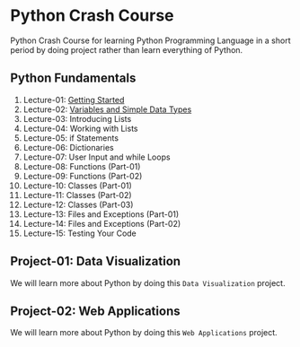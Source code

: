# Python Crash Course

Python Crash Course for learning Python Programming Language in a short period by doing project rather than learn everything of Python.

## Python Fundamentals

1.  Lecture-01: [Getting Started](./lecture-01)
2.  Lecture-02: [Variables and Simple Data Types](./lecture-02)
3.  Lecture-03: Introducing Lists
4.  Lecture-04: Working with Lists
5.  Lecture-05: if Statements
6.  Lecture-06: Dictionaries
7.  Lecture-07: User Input and while Loops
8.  Lecture-08: Functions (Part-01)
9.  Lecture-09: Functions (Part-02)
10. Lecture-10: Classes (Part-01)
11. Lecture-11: Classes (Part-02)
12. Lecture-12: Classes (Part-03)
13. Lecture-13: Files and Exceptions (Part-01)
14. Lecture-14: Files and Exceptions (Part-02)
15. Lecture-15: Testing Your Code

## Project-01: Data Visualization
We will learn more about Python by doing this `Data Visualization` project.

## Project-02: Web Applications
We will learn more about Python by doing this `Web Applications` project.